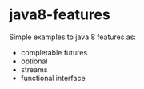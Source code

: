 # java8-features
Simple examples to java 8 features as:

 - completable futures
 - optional
 - streams
 - functional interface
